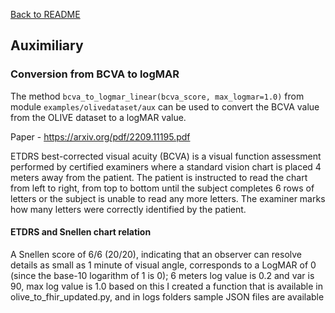 [Back to README](../README.md)

## Auximiliary
### Conversion from BCVA to logMAR
The method `bcva_to_logmar_linear(bcva_score, max_logmar=1.0)` from module `examples/olivedataset/aux` can be used to convert the BCVA value from the OLIVE dataset to a logMAR value.

Paper - https://arxiv.org/pdf/2209.11195.pdf    

ETDRS best-corrected visual acuity (BCVA) is a visual function assessment performed by certified examiners where a standard vision chart is placed 4 meters away from the patient. The patient is instructed to read the chart from left to right, from top to bottom until the subject completes 6 rows of letters or the subject is unable to read any more letters. The examiner marks how many letters were correctly identified by the patient. 
#### ETDRS and Snellen chart relation 
A Snellen score of 6/6 (20/20), indicating that an observer can resolve details as small as 1 minute of visual angle, corresponds to a LogMAR of 0 (since the base-10 logarithm of 1 is 0); 6 meters log value is 0.2 and var is 90, max log value is 1.0
based on this I created a function that is available in olive_to_fhir_updated.py, and in logs folders sample JSON files are available
